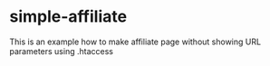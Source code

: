 ﻿# simple-affiliate
This is an example how to make affiliate page without showing URL parameters using .htaccess
